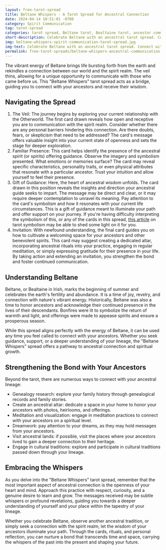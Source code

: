 ```yaml
---
layout: free-tarot-spread
title: Beltane Whispers - A Tarot Spread for Ancestral Connection
date: 2024-04-14 10:51:01 -0700
category: Spirit Communication
tag: tarot-spread
categories: tarot spread, Beltane tarot, Bealtaine tarot, ancestor communication tarot, spirit communication tarot, ancestral connection, spirit communication, tarot spread, Beltane traditions, ancestor veneration
short-description: Celebrate Beltane with an ancestral tarot spread. Connect with your lineage, receive guidance, and explore ancient traditions.
img: beltane-whispers-spirit-communication-tarot-spread.jpg
img-text: Celebrate Beltane with an ancestral tarot spread. Connect with your lineage, receive guidance, and explore ancient traditions.
permalink: free-tarot-spreads/beltane-whispers-ancestral-communication-tarot-spread
---
```


The vibrant energy of Beltane brings life bursting forth from the earth and rekindles a connection between our world and the spirit realm. The veil thins, allowing for a unique opportunity to communicate with those who came before us. This "Beltane Whispers" tarot spread acts as a bridge, guiding you to connect with your ancestors and receive their wisdom.

## Navigating the Spread
1. The Veil: The journey begins by exploring your current relationship with the Otherworld. The first card drawn reveals how open and receptive you are to communication with the spirit realm. Consider whether there are any personal barriers hindering this connection. Are there doubts, fears, or skepticism that need to be addressed? The card's message offers valuable insight into your current state of openness and sets the stage for deeper exploration.
2. Familiar Presence: This card helps identify the presence of the ancestral spirit (or spirits) offering guidance. Observe the imagery and symbolism presented. What emotions or memories surface? The card may reveal specific characteristics, personality traits, or even physical attributes that resonate with a particular ancestor. Trust your intuition and allow yourself to feel their presence.
3. Gift of Guidance: Here, the heart of ancestral wisdom unfolds. The card drawn in this position reveals the insights and direction your ancestral guide seeks to impart. The message may be direct and clear, or it may require deeper contemplation to unravel its meaning. Pay attention to the card's symbolism and how it resonates with your current life circumstances. This is a gift of guidance meant to illuminate your path and offer support on your journey. If you're having difficulty interpreting the symbolism of this, or any of the cards in this spread, [this article](https://juniperdivination.com/tarot-cards-symbolism-imagery-and-interpretation) on tarot symbolism may be able to shed some light on it for you. 
4. Invitation: With newfound understanding, the final card guides you on how to cultivate a welcoming space for your ancestors and other benevolent spirits. This card may suggest creating a dedicated altar, incorporating ancestral rituals into your practice, engaging in regular meditation, or simply expressing gratitude for their presence in your life. By taking action and extending an invitation, you strengthen the bond and foster continued communication.

## Understanding Beltane
Beltane, or Bealtaine in Irish, marks the beginning of summer and celebrates the earth's fertility and abundance. It is a time of joy, revelry, and connection with nature's vibrant energy. Historically, Beltane was also a time to honor ancestors and acknowledge their continued presence in the lives of their descendants. Bonfires were lit to symbolize the return of warmth and light, and offerings were made to appease spirits and ensure a prosperous season.

While this spread aligns perfectly with the energy of Beltane, it can be used any time you feel called to connect with your ancestors. Whether you seek guidance, support, or a deeper understanding of your lineage, the "Beltane Whispers" spread offers a pathway to ancestral connection and spiritual growth.


## Strengthening the Bond with Your Ancestors
Beyond the tarot, there are numerous ways to connect with your ancestral lineage:
* Genealogy research: explore your family history through genealogical records and family stories.
* Create an ancestral altar: dedicate a space in your home to honor your ancestors with photos, heirlooms, and offerings.
* Meditation and visualization: engage in meditation practices to connect with your ancestors on a spiritual level.
* Dreamwork: pay attention to your dreams, as they may hold messages from your ancestors.
* Visit ancestral lands: if possible, visit the places where your ancestors lived to gain a deeper connection to their heritage.
* Engage in cultural traditions: explore and participate in cultural traditions passed down through your lineage.

## Embracing the Whispers
As you delve into the "Beltane Whispers" tarot spread, remember that the most important aspect of ancestral connection is the openness of your heart and mind. Approach this practice with respect, curiosity, and a genuine desire to learn and grow. The messages received may be subtle whispers or profound revelations, guiding you towards a deeper understanding of yourself and your place within the tapestry of your lineage.

Whether you celebrate Beltane, observe another ancestral tradition, or simply seek a connection with the spirit realm, let the wisdom of your ancestors illuminate your path. Through the cards, rituals, and personal reflection, you can nurture a bond that transcends time and space, carrying the whispers of the past into the present and shaping your future.